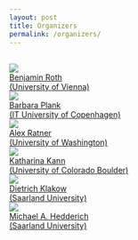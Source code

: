 ```yaml
---
layout: post
title: Organizers
permalink: /organizers/
---
```

<br>

<div class="clearfix">
<div class="organizer-box">
    <a href="https://www.benjaminroth.net/">
    <img class="organizer-image" src="/2021/images/BenjaminRoth.jpg"><br />
    Benjamin Roth<br/>(University of Vienna)
    </a>
</div>
<div class="organizer-box">
    <a href="https://bplank.github.io/">
    <img class="organizer-image" src="/2021/images/BarbaraPlank.jpg"><br />
    Barbara Plank<br/>(IT University of Copenhagen)
    </a>
</div>
<div class="organizer-box">
    <a href='https://www.engr.washington.edu/facresearch/newfaculty/2020/ratner'>
    <img class="organizer-image" src="/2021/images/AlexRatner.jpg"><br />
    Alex Ratner<br/>(University of Washington)
    </a>
</div>
<div class="organizer-box">
    <a href='https://www.colorado.edu/ics/katharina-kann'>
    <img class="organizer-image" src="/2021/images/KatharinaKann.jpg"><br />
    Katharina Kann<br/>(University of Colorado Boulder)
    </a>
</div>
<div class="organizer-box">
    <a href='https://www.lsv.uni-saarland.de/?id=38'>
    <img class="organizer-image" src="/2021/images/DietrichKlakow.jpg"><br />
    Dietrich Klakow<br/>(Saarland University)
    </a>
</div>
<div class="organizer-box">
    <a href='https://michael-hedderich.de'>
    <img class="organizer-image" src="/2021/images/MichaelHedderich.jpg"><br />
    Michael A. Hedderich<br/>(Saarland University)
    </a>
</div>
</div>
